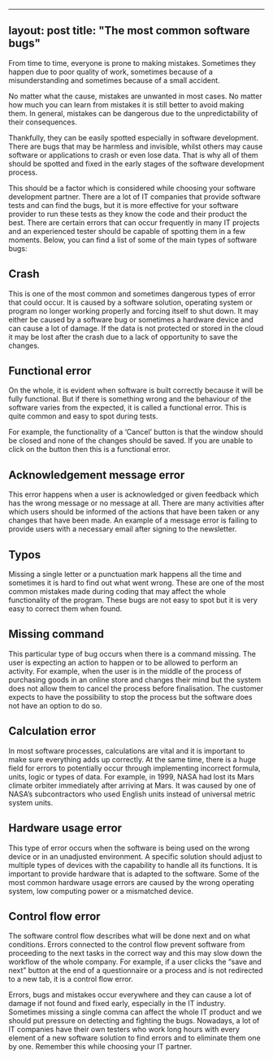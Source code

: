 
---
layout: post
title:  "The most common software bugs"
---

From time to time, everyone is prone to making mistakes. Sometimes they happen due to poor quality of work, sometimes because of a misunderstanding and sometimes because of a small accident.

No matter what the cause, mistakes are unwanted in most cases. No matter how much you can learn from mistakes it is still better to avoid making them. In general, mistakes can be dangerous due to the unpredictability of their consequences.

Thankfully, they can be easily spotted especially in software development. There are bugs that may be harmless and invisible, whilst others may cause software or applications to crash or even lose data. That is why all of them should be spotted and fixed in the early stages of the software development process.

This should be a factor which is considered while choosing your software development partner. There are a lot of IT companies that provide software tests and can find the bugs, but it is more effective for your software provider to run these tests as they know the code and their product the best. There are certain errors that can occur frequently in many IT projects and an experienced tester should be capable of spotting them in a few moments. Below, you can find a list of some of the main types of software bugs:

## Crash
This is one of the most common and sometimes dangerous types of error that could occur. It is caused by a software solution, operating system or program no longer working properly and forcing itself to shut down. It may either be caused by a software bug or sometimes a hardware device and can cause a lot of damage. If the data is not protected or stored in the cloud it may be lost after the crash due to a lack of opportunity to save the changes.

## Functional error
On the whole, it is evident when software is built correctly because it will be fully functional. But if there is something wrong and the behaviour of the software varies from the expected, it is called a functional error. This is quite common and easy to spot during tests.

For example, the functionality of a ‘Cancel’ button is that the window should be closed and none of the changes should be saved. If you are unable to click on the button then this is a functional error.

## Acknowledgement message error
This error happens when a user is acknowledged or given feedback which has the wrong message or no message at all. There are many activities after which users should be informed of the actions that have been taken or any changes that have been made. An example of a message error is failing to provide users with a necessary email after signing to the newsletter.

## Typos
Missing a single letter or a punctuation mark happens all the time and sometimes it is hard to find out what went wrong. These are one of the most common mistakes made during coding that may affect the whole functionality of the program. These bugs are not easy to spot but it is very easy to correct them when found.

## Missing command
This particular type of bug occurs when there is a command missing. The user is expecting an action to happen or to be allowed to perform an activity. For example, when the user is in the middle of the process of purchasing goods in an online store and changes their mind but the system does not allow them to cancel the process before finalisation. The customer expects to have the possibility to stop the process but the software does not have an option to do so.

## Calculation error
In most software processes, calculations are vital and it is important to make sure everything adds up correctly. At the same time, there is a huge field for errors to potentially occur through implementing incorrect formula, units, logic or types of data. For example, in 1999, NASA had lost its Mars climate orbiter immediately after arriving at Mars. It was caused by one of NASA’s subcontractors who used English units instead of universal metric system units.

## Hardware usage error
This type of error occurs when the software is being used on the wrong device or in an unadjusted environment. A specific solution should adjust to multiple types of devices with the capability to handle all its functions. It is important to provide hardware that is adapted to the software. Some of the most common hardware usage errors are caused by the wrong operating system, low computing power or a mismatched device.

## Control flow error
The software control flow describes what will be done next and on what conditions. Errors connected to the control flow prevent software from proceeding to the next tasks in the correct way and this may slow down the workflow of the whole company. For example, if a user clicks the “save and next” button at the end of a questionnaire or a process and is not redirected to a new tab, it is a control flow error.

Errors, bugs and mistakes occur everywhere and they can cause a lot of damage if not found and fixed early, especially in the IT industry. Sometimes missing a single comma can affect the whole IT product and we should put pressure on detecting and fighting the bugs. Nowadays, a lot of IT companies have their own testers who work long hours with every element of a new software solution to find errors and to eliminate them one by one. Remember this while choosing your IT partner.
